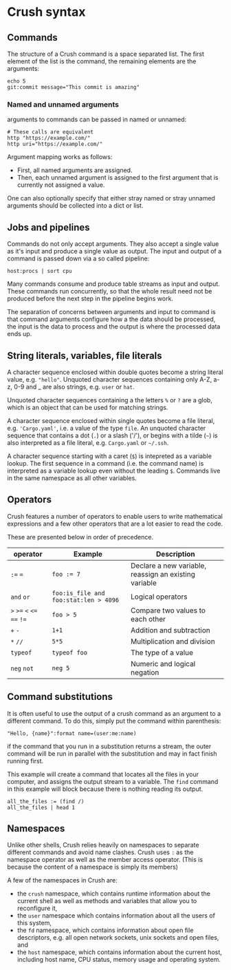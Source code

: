 # Crush syntax

## Commands

The structure of a Crush command is a space separated list.
The first element of the list is the command, the remaining
elements are the arguments:

```shell script
echo 5
git:commit message="This commit is amazing"
```

### Named and unnamed arguments

arguments to commands can be passed in named or unnamed:

```shell script
# These calls are equivalent
http "https://example.com/"
http uri="https://example.com/"
```

Argument mapping works as follows:

* First, all named arguments are assigned.
* Then, each unnamed argument is assigned to the first argument
  that is currently not assigned a value.

One can also optionally specify that either stray named or stray unnamed
arguments should be collected into a dict or list.

## Jobs and pipelines

Commands do not only accept arguments. They also accept a single value as it's
input and produce a single value as output. The input and output of a command
is passed down via a so called pipeline:

```shell script
host:procs | sort cpu
```

Many commands consume and produce table streams as input and output. These commands
run concurrently, so that the whole result need not be produced before the next step
in the pipeline begins work.

The separation of concerns between arguments and input to command is that command
arguments configure how a the data should be processed, the input is the data
to process and the output is where the processed data ends up.

## String literals, variables, file literals

A character sequence enclosed within double quotes become a string literal value,
e.g. `"hello"`. Unquoted character sequences containing only A-Z, a-z, 0-9 and _
are also strings, e.g. `user` or `hat`.

Unquoted character sequences containing a the letters `%` or `?` are a glob,
which is an object that can be used for matching strings.

A character sequence enclosed within single quotes become a file literal, e.g.
`'Cargo.yaml'`, i.e. a value of the type `file`. An unquoted character sequence
that contains a dot (`.`) or a slash ('/'), or begins with a tilde (`~`) is also
interpreted as a file literal, e.g. `Cargo.yaml` or `~/.ssh`.

A character sequence starting with a caret (`$`) is intepreted as a variable
lookup. The first sequence in a command (i.e. the command name) is interpreted
as a variable lookup even without the leading `$`. Commands live in
the same namespace as all other variables.

## Operators

Crush features a number of operators to enable users to write mathematical
expressions and a few other operators that are a lot easier to read the code.

These are presented below in order of precedence.

| operator                    | Example                               | Description                                           |
|-----------------------------|---------------------------------------|-------------------------------------------------------|
| `:=` `=`                    | `foo := 7`                            | Declare a new variable, reassign an existing variable |
| `and` `or`                  | `foo:is_file and foo:stat:len > 4096` | Logical operators                                     |
| `>` `>=` `<` `<=` `==` `!=` | `foo > 5`                             | Compare two values to each other                      |
| `+` `-`                     | `1+1`                                 | Addition and subtraction                              |
| `*` `//`                    | `5*5`                                 | Multiplication and division                           |
| `typeof`                    | `typeof foo`                          | The type of a value                                   |
| `neg` `not`                 | `neg 5`                               | Numeric and logical negation                          |

## Command substitutions

It is often useful to use the output of a crush command as an argument to a different
command. To do this, simply put the command within parenthesis:

```shell script
"Hello, {name}":format name=(user:me:name)
```

if the command that you run in a substitution returns a stream, the outer command will
be run in parallel with the substitution and may in fact finish running first.

This example will create a command that locates all the files in your computer, and assigns
the output stream to a variable. The `find` command in this example will block because there
is nothing reading its output.

```shell script
all_the_files := (find /)
all_the_files | head 1
```

## Namespaces

Unlike other shells, Crush relies heavily on namespaces to separate different commands
and avoid name clashes. Crush uses `:` as the namespace operator as well as the member
access operator. (This is because the content of a namespace is simply its members)

A few of the namespaces in Crush are:

* the `crush` namespace, which contains runtime information about the current shell
  as well as methods and variables that allow you to reconfigure it,
* the `user` namespace which contains information about all the users of this system,
* the `fd` namespace, which contains information about open file descriptors, e.g. all
  open network sockets, unix sockets and open files, and
* the `host` namespace, which contains information about the current host, including
  host name, CPU status, memory usage and operating system.
